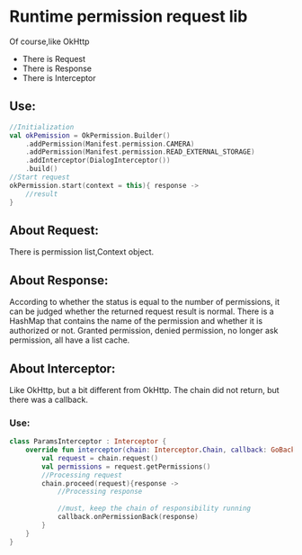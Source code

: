 # Runtime permission request lib
Of course,like OkHttp

- There is Request
- There is Response
- There is Interceptor

## Use:
```kotlin
//Initialization
val okPemission = OkPermission.Builder()
    .addPermission(Manifest.permission.CAMERA)
    .addPermission(Manifest.permission.READ_EXTERNAL_STORAGE)
    .addInterceptor(DialogInterceptor())
    .build()
//Start request
okPermission.start(context = this){ response ->
    //result
}
```

## About Request:
There is permission list,Context object.

## About Response:
According to whether the status is equal to the number of permissions, it can be judged whether the returned request result is normal.
There is a HashMap that contains the name of the permission and whether it is authorized or not.
Granted permission, denied permission, no longer ask permission, all have a list cache.

## About Interceptor:
Like OkHttp, but a bit different from OkHttp.
The chain did not return, but there was a callback.

### Use:
```kotlin
class ParamsInterceptor : Interceptor {
    override fun interceptor(chain: Interceptor.Chain, callback: GoBack) {
        val request = chain.request()
        val permissions = request.getPermissions()
        //Processing request
        chain.proceed(request){response ->
            //Processing response
            
            //must, keep the chain of responsibility running
            callback.onPermissionBack(response)
        }
    }
}
```